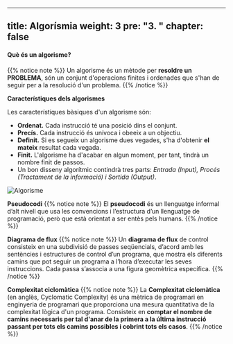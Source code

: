 
---
title: Algorísmia
weight: 3
pre: "<b>3. </b>"
chapter: false
---

#### Què és un algorisme?

{{% notice note %}}
Un algorisme és un mètode per **resoldre un PROBLEMA**, són un conjunt d'operacions finites i ordenades que s'han de seguir per a la resolució d'un problema.
{{% /notice %}}


**Característiques dels algorismes**

Les característiques bàsiques d'un algorisme són:

+ **Ordenat.** Cada instrucció té una posició dins el conjunt.
+ **Precís.** Cada instrucció és unívoca i obeeix a un objectiu.
+ **Definit.** Si es segueix un algorisme dues vegades, s'ha d'obtenir **el mateix** resultat cada vegada.
+ **Finit.** L'algorisme ha d'acabar en algun moment, per tant, tindrà un nombre finit de passos.
+ Un bon disseny algorítmic contindrà tres parts: _Entrada (Input), Procés (Tractament de la informació) i Sortida (Output)_.

![Algorisme](images/algorisme.jpg?width=500px)

**Pseudocodi**
{{% notice note %}}
El **pseudocodi** és un llenguatge informal d’alt nivell que usa les convencions i l’estructura d’un llenguatge de programació, però que està orientat a ser entès pels humans.
{{% /notice %}}

**Diagrama de flux**
{{% notice note %}}
Un **diagrama de flux** de control consisteix en una subdivisió de passes seqüencials, d’acord amb les sentències i estructures de control d’un programa, que mostra els diferents camins que pot seguir un programa a l’hora d’executar les seves instruccions. Cada passa s’associa a una figura geomètrica específica.
{{% /notice %}}

**Complexitat ciclomàtica**
{{% notice note %}}
La **Complexitat ciclomàtica** (en anglès, Cyclomatic Complexity) és una mètrica de programari en enginyeria de programari que proporciona una mesura quantitativa de la complexitat lògica d'un programa. Consisteix en __comptar el nombre de camins necessaris per tal d'anar de la primera a la última instrucció passant per tots els camins possibles i cobrint tots els casos__.
{{% /notice %}}
